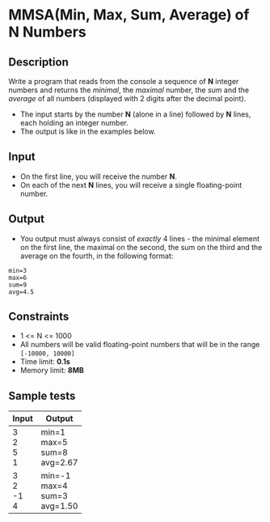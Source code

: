 # MMSA(Min, Max, Sum, Average) of N Numbers

## Description
Write a program that reads from the console a sequence of **N** integer numbers and returns the *minimal*, the *maximal* number, the *sum* and the *average* of all numbers (displayed with 2 digits after the decimal point).
  - The input starts by the number **N** (alone in a line) followed by **N** lines, each holding an integer number.
  - The output is like in the examples below.

## Input
- On the first line, you will receive the number **N**.
- On each of the next **N** lines, you will receive a single floating-point number.

## Output
- You output must always consist of *exactly* 4 lines - the minimal element on the first line, the maximal on the second, the sum on the third and the average on the fourth, in the following format:
```
min=3
max=6
sum=9
avg=4.5
```

## Constraints
- 1 <= N <= 1000
- All numbers will be valid floating-point numbers that will be in the range `[-10000, 10000]`
- Time limit: **0.1s**
- Memory limit: **8MB**

## Sample tests

|     Input      |     Output   |
|----------------|--------------|
|3<br>2<br>5<br>1|min=1<br>max=5<br>sum=8<br>avg=2.67|
|3<br>2<br>-1<br>4|min=-1<br>max=4<br>sum=3<br>avg=1.50|